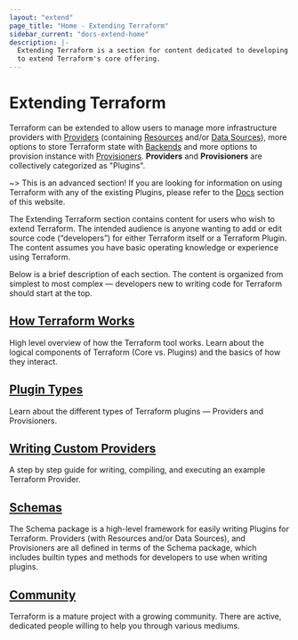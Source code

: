 ```yaml
---
layout: "extend"
page_title: "Home - Extending Terraform"
sidebar_current: "docs-extend-home"
description: |-
  Extending Terraform is a section for content dedicated to developing Plugins
  to extend Terraform's core offering.
---
```


# Extending Terraform

Terraform can be extended to allow users to manage more infrastructure providers with
[Providers](https://www.terraform.io/docs/providers/index.html)
(containing [Resources](https://www.terraform.io/docs/configuration/resources.html)
and/or [Data Sources](https://www.terraform.io/docs/configuration/data-sources.html)),
more options to store Terraform state with [Backends](https://www.terraform.io/docs/backends)
and more options to provision instance with
[Provisioners](https://www.terraform.io/docs/provisioners/index.html). **Providers**
and **Provisioners** are collectively categorized as "Plugins".

~> This is an advanced section! If you are looking for information on using
Terraform with any of the existing Plugins, please refer to the
[Docs](/docs/index.html) section of this website.

The Extending Terraform section contains content for users who wish to
extend Terraform. The intended audience is anyone wanting to add or edit source
code (“developers”) for either Terraform itself or a Terraform Plugin. The
content assumes you have basic operating knowledge or experience using
Terraform.

Below is a brief description of each section. The content is organized from
simplest to most complex — developers new to writing code for Terraform should
start at the top. 

## [How Terraform Works](/docs/extend/how-terraform-works.html)

High level overview of how the Terraform tool works. Learn about the logical
components of Terraform (Core vs. Plugins) and the basics of how they interact.

## [Plugin Types](/docs/extend/plugin-types.html)

Learn about the different types of Terraform plugins — Providers and Provisioners.

## [Writing Custom Providers](/docs/extend/writing-custom-providers.html)

A step by step guide for writing, compiling, and executing an example Terraform
Provider. 

## [Schemas](/docs/extend/schemas/index.html)

The Schema package is a high-level framework for easily writing Plugins for
Terraform. Providers (with Resources and/or Data Sources), and Provisioners
are all defined in terms of the Schema package, which includes builtin types
and methods for developers to use when writing plugins.

## [Community](/docs/extend/community/index.html)

Terraform is a mature project with a growing community. There are active,
dedicated people willing to help you through various mediums. 
